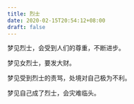 ```yaml
---
title: 烈士
date: 2020-02-15T20:54:12+08:00
draft: false
---
```


梦见烈士，会受到人们的尊重，不断进步。


梦见女烈士，要发大财。


梦见受到烈士的责骂，处境对自己极为不利。


梦见自己成了烈士，会灾难临头。
